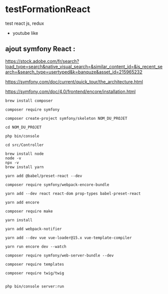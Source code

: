 # testFormationReact
test react js, redux

- youtube like


## ajout symfony React :

https://stock.adobe.com/fr/search?load_type=search&native_visual_search=&similar_content_id=&is_recent_search=&search_type=usertyped&k=banquze&asset_id=215965232

https://symfony.com/doc/current/quick_tour/the_architecture.html

https://symfony.com/doc/4.0/frontend/encore/installation.html


```
brew install composer

composer require symfony

composer create-project symfony/skeleton NOM_DU_PROJET

cd NOM_DU_PROJET

php bin/console

cd src/Controller

brew install node
node -v
npx -v
brew install yarn

yarn add @babel/preset-react --dev

composer require symfony/webpack-encore-bundle

yarn add --dev react react-dom prop-types babel-preset-react

yarn add encore

composer require make

yarn install

yarn add webpack-notifier

yarn add --dev vue vue-loader@15.x vue-template-compiler

yarn run encore dev --watch

composer require symfony/web-server-bundle --dev

composer require templates

composer require twig/twig


php bin/console server:run

```
